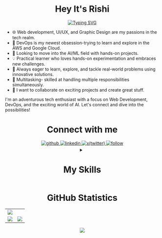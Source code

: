 <h1 align="center">Hey It's Rishi</h1>

<div align="center">

[![Typing SVG](https://readme-typing-svg.demolab.com?font=Josefin+Sans&size=27&duration=3000&&pause=50&color=f1916d&background=2A2E3425&center=true&vCenter=true&random=false&width=435&lines=Web+Developer;Freelancer;UI/UX+and+Graphic+Designer)](https://git.io/typing-svg)
</div>

- 🌐 Web development, UI/UX, and Graphic Design are my passions in the tech realm.
- 🚀 DevOps is my newest obsession-trying to learn and explore in the AWS and Google Cloud.
- 🎯 Looking to move into the AI/ML field with hands-on projects.
- 💡 Practical learner who loves hands-on experimentation and embraces new challenges.
- 🌟 Always eager to learn, explore, and tackle real-world problems using innovative solutions.
- 🤝 Multitasking- skilled at handling multiple responsibilities simultaneously.
- 💼 I want to collaborate on exciting projects and create great stuff.

I'm an adventurous tech enthusiast with a focus on Web Development, DevOps, and the exciting world of AI. Let's connect and dive into the possibilities!

<!-- Connect with me div -->
<div>
  <h1 align="center">Connect with me</h1>

  <div align="center">
  <!-- Github link -->
    <a href="https://github.com/rishilahoti" target="_blank">
      <img src=https://img.shields.io/badge/github-%232E3440.svg?&style=for-the-badge&logo=github&logoColor=white alt=github style="margin-bottom: 5px;" />
    </a>
    <!-- Linkedin Link -->
    <a href="https://www.linkedin.com/in/rishi-lahoti-665889166/" target="_blank">
      <img src=https://img.shields.io/badge/linkedin-%232E3440.svg?&style=for-the-badge&logo=linkedin&logoColor=white alt=linkedin style="margin-bottom: 5px;" />
    </a>
    <!-- Twitter link -->
    <a href="https://twitter.com/rishii_lahoti" target="_blank">
      <img src=https://img.shields.io/badge/X(twitter)-%232E3440.svg?&style=for-the-badge&logo=x&logoColor=white alt=x(twitter) style="margin-bottom: 5px;" />
    </a>
    <a href="https://github.com/login?return_to=https%3A%2F%2Fgithub.com%2Frishilahoti">
      <img src=https://img.shields.io/badge/follow-%232E87FB.svg?&style=for-the-badge&logo=&logoColor=white alt=follow style="margin-bottom: 5px;" />
    </a>
  </div>
</div>

<!-- My Skill Div -->
<div align="center">

  <details>
<summary><h1 align="center">My Skills</h1></summary>
<!-- Main Table Column one -->
<table><tr><td valign="top" width="50%">

<h1 align="center">Known</h1>

<h3 align="center">Web Development</h3>

<div align="center">
<table>

<tr height="60">
<td>
<a href="https://en.wikipedia.org/wiki/HTML5" target="_blank"><img style="margin: 10px" src="https://skillicons.dev/icons?i=html&theme=dark" alt="HTML5" height="40" />
</a>  
</td>
<td>
<a href="https://www.w3schools.com/css/" target="_blank"><img style="margin: 10px" src="https://skillicons.dev/icons?i=css&theme=dark" alt="CSS3" height="40" />
</a>  
</td>
<td>
<a href="https://www.javascript.com/" target="_blank"><img style="margin: 10px" src="https://skillicons.dev/icons?i=js&theme=dark" alt="JavaScript" height="40" />
</a>  
</td>
<tr></tr>
<td>
<a href="https://www.typescriptlang.org/" target="_blank"><img style="margin: 10px" src="https://skillicons.dev/icons?i=ts&theme=dark" alt="TypeScript" height="40" />
</a>  
</td>
<td>
<a href="https://getbootstrap.com/docs/3.4/javascript/" target="_blank"><img style="margin: 10px" src="https://skillicons.dev/icons?i=bootstrap&theme=dark" alt="Bootstrap" height="40" />
</a>
</td>
<td>
<a href="https://www.tailwindcss.com/" target="_blank"><img style="margin: 10px" src="https://skillicons.dev/icons?i=tailwind&theme=dark" alt="Tailwind CSS" height="40" />
</a>  
</td>
<td>
<a href="https://reactjs.org/" target="_blank"><img style="margin: 10px" src="https://skillicons.dev/icons?i=react&theme=dark" alt="React" height="40" />
</a>  
</td>
</tr>
</table> 
</div>

<h3 align="center">Dev Tools and Software</h3>

<div align="center">  
  <table>
    <tr>
      <td>
        <a href="https://github.com/" target="_blank"><img style="margin: 10px" src="https://skillicons.dev/icons?i=github&theme=dark" alt="Git" height="40" /></a>  
      </td>
      <td>
        <a href="https://about.gitlab.com/" target="_blank"><img style="margin: 10px" src="https://skillicons.dev/icons?i=gitlab&theme=dark" alt="GitLab" height="40" /></a>  
      </td>
      <td>
      <a href="https://www.linux.org/" target="_blank"><img style="margin: 10px" src="https://skillicons.dev/icons?i=linux&theme=dark" alt="Linux" height="40" /></a>  
    </td>
    </tr>
    <tr>
    <td>
      <a href="https://www.adobe.com/in/products/photoshop.html" target="_blank"><img style="margin: 10px" src="https://profilinator.rishav.dev/skills-assets/photoshop-plain.svg" alt="Illustrator" height="40" /></a>  
    </td>
    <td>
      <a href="https://www.figma.com/" target="_blank"><img style="margin: 10px" src="https://profilinator.rishav.dev/skills-assets/figma-icon.svg" alt="Figma" height="40" /></a>  
    </td>
    <td>
      <a href="https://www.adobe.com/products/photoshop-lightroom.html" target="_blank"><img style="margin: 10px" src="https://profilinator.rishav.dev/skills-assets/lightroom.png" alt="Lightroom" height="40" /></a>  
    </td>
    </tr>

</table>
</div>

</td>
<!-- Main Table Column two -->
<td valign="top" width="50%">

<!-- Main Table Column Two -->

<h1 align="center">Learning & Exploring</h1>

<h3 align="center">Web Development</h3>

<div align="center">  
  <table>
        <td>
      <a href="https://www.adobe.com/products/photoshop-lightroom.html" target="_blank"><img style="margin: 10px" src="https://profilinator.rishav.dev/skills-assets/javascript-original.svg" alt="JS" height="40" /></a>  
    </td>
     <td>
      <a href="https://nextjs.org/" target="_blank"><img style="margin: 10px" src="https://profilinator.rishav.dev/skills-assets/nextjs.png" alt="NextJS" height="40" /></a>  
    </td>
    <td>
      <a href="https://jquery.com/" target="_blank"><img style="margin: 10px" src="https://profilinator.rishav.dev/skills-assets/jquery.png" alt="jQuery" height="40" /></a>  
    </td>
</table>
</div>

<h3 align="center">Cloud Computing</h3>

<div align="center">  
  <table>
    <tr>
      <td>
        <a href="https://cloud.google.com/" target="_blank"><img style="margin: 10px" src="https://skillicons.dev/icons?i=gcp&theme=dark" alt="GCP" height="40" /></a>  
      </td>
      <td>
        <a href="https://www.linux.org/" target="_blank"><img style="margin: 10px" src="https://skillicons.dev/icons?i=linux&theme=dark" alt="Linux" height="40" /></a>  
      </td>
      <td>
        <a href="https://aws.amazon.com/" target="_blank"><img style="margin: 10px" src="https://skillicons.dev/icons?i=aws&theme=dark" alt="AWS" height="40" /></a>  
      </td>
    </tr>
</table>
</div>

<h3 align="center">Language</h3>

<div align="center">  
  <table>
    <tr>
      <td>
        <a href="https://www.python.org/" target="_blank"><img style="margin: 10px" src="https://profilinator.rishav.dev/skills-assets/python-original.svg" alt="Python" height="40" /></a>  
      </td>
      <td>
        <a href="https://www.java.com/en/" target="_blank"><img style="margin: 10px" src="https://profilinator.rishav.dev/skills-assets/java-original-wordmark.svg" alt="Java" height="40" /></a>  
      </td>
    </tr>
</table>
</div>

</td></tr></table>
</details>

</div>

<h1 align="center">GitHub Statistics</h1>
<table>
	<tr>
		<td colspan = "2"><a><img src="https://github-readme-activity-graph.vercel.app/graph?username=rishilahoti&bg_color=06040e&point=false&line=bd83b8&radius=8&area=true&area_color=473e66&title_color=ffffff&color=f1916d"></a></td>
	</tr>
	<tr>
		<td><a><img src="https://github-readme-streak-stats-delta-eight.vercel.app?user=rishilahoti&theme=javascript-dark&background=45%2C150536%2C520352&border=f1916d&stroke=f1916d&ring=bd83b8&sideLabels=f1916d&fire=f1916d&currStreakLabel=f1916d&dates=ffffff"></a></td>
		<td><a><img src="http://github-profile-summary-cards.vercel.app/api/cards/profile-details?username=rishilahoti&theme=dracula"></a></td>
	</tr>
	</table>
<!-- ------------------------------------------------------------------------------------ -->

<!-- View count div -->
<div align="center">
<a>
    <img src="https://komarev.com/ghpvc/?username=rishilahoti&style=flat-square">
</a>

</div>

<br/>
